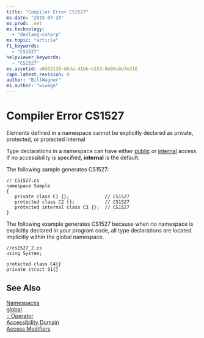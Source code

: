 ```yaml
---
title: "Compiler Error CS1527"
ms.date: "2015-07-20"
ms.prod: .net
ms.technology: 
  - "devlang-csharp"
ms.topic: "article"
f1_keywords: 
  - "CS1527"
helpviewer_keywords: 
  - "CS1527"
ms.assetid: a0d52130-d6da-41bb-b153-8e96cbb7e316
caps.latest.revision: 9
author: "BillWagner"
ms.author: "wiwagn"
---
```

# Compiler Error CS1527
Elements defined in a namespace cannot be explicitly declared as private, protected, or protected internal  
  
 Type declarations in a namespace can have either [public](../../csharp/language-reference/keywords/public.md) or [internal](../../csharp/language-reference/keywords/internal.md) access. If no accessibility is specified, **internal** is the default.  
  
 The following sample generates CS1527:  
  
```  
// CS1527.cs  
namespace Sample  
{  
   private class C1 {};             // CS1527  
   protected class C2 {};           // CS1527  
   protected internal class C3 {};  // CS1527  
}  
```  
  
 The following example generates CS1527 because when no namespace is explicitly declared in your program code, all type declarations are located implicitly within the global namespace.  
  
```  
//cs1527_2.cs  
using System;  
  
protected class C4{}  
private struct S1{}  
```  
  
## See Also  
 [Namespaces](../../csharp/programming-guide/namespaces/index.md)   
 [global](../../csharp/language-reference/keywords/global.md)   
 [:: Operator](../../csharp/language-reference/operators/namespace-alias-qualifer.md)   
 [Accessibility Domain](../../csharp/language-reference/keywords/accessibility-domain.md)   
 [Access Modifiers](../../csharp/programming-guide/classes-and-structs/access-modifiers.md)
